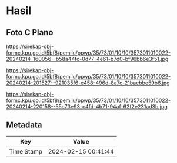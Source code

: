# Hasil

## Foto C Plano

https://sirekap-obj-formc.kpu.go.id/5bf8/pemilu/ppwp/35/73/01/10/10/3573011010022-20240214-160056--b58a44fc-0d77-4e61-b7d0-bf96bb6e3f51.jpg

https://sirekap-obj-formc.kpu.go.id/5bf8/pemilu/ppwp/35/73/01/10/10/3573011010022-20240214-201527--921035f6-e458-496d-8a7c-21baebbe59b6.jpg

https://sirekap-obj-formc.kpu.go.id/5bf8/pemilu/ppwp/35/73/01/10/10/3573011010022-20240214-220158--55c73e93-c4fd-4b71-94af-62f2e231ad3b.jpg


## Metadata

| Key        | Value               |
| ---------- | ------------------- |
| Time Stamp | 2024-02-15 00:41:44 |



